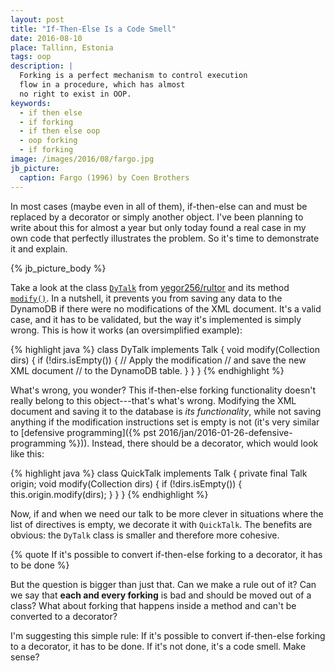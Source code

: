 ```yaml
---
layout: post
title: "If-Then-Else Is a Code Smell"
date: 2016-08-10
place: Tallinn, Estonia
tags: oop
description: |
  Forking is a perfect mechanism to control execution
  flow in a procedure, which has almost
  no right to exist in OOP.
keywords:
  - if then else
  - if forking
  - if then else oop
  - oop forking
  - if forking
image: /images/2016/08/fargo.jpg
jb_picture:
  caption: Fargo (1996) by Coen Brothers
---
```


In most cases (maybe even in all of them), if-then-else can and must
be replaced by a decorator or simply another object.
I've been planning to write about this for almost a year but only today found
a real case in my own code that perfectly
illustrates the problem. So it's time to demonstrate it and explain.

<!--more-->

{% jb_picture_body %}

Take a look at the class
[`DyTalk`](https://github.com/yegor256/rultor/blob/1.61.9/src/main/java/com/rultor/dynamo/DyTalk.java)
from
[yegor256/rultor](https://github.com/yegor256/rultor)
and its method
[`modify()`](https://github.com/yegor256/rultor/blob/1.61.9/src/main/java/com/rultor/dynamo/DyTalk.java#L127-L169).
In a nutshell, it prevents you from saving any data to the DynamoDB if there were no
modifications of the XML document. It's a valid case, and it has to be
validated, but the way it's implemented is simply wrong. This is
how it works (an oversimplified example):

{% highlight java %}
class DyTalk implements Talk {
  void modify(Collection<Directive> dirs) {
    if (!dirs.isEmpty()) {
      // Apply the modification
      // and save the new XML document
      // to the DynamoDB table.
    }
  }
}
{% endhighlight %}

What's wrong, you wonder? This if-then-else forking functionality doesn't really belong
to this object---that's what's wrong. Modifying the XML document
and saving it to the database is _its functionality_, while
not saving anything if the modification instructions set is empty is not
(it's very similar to [defensive programming]({% pst 2016/jan/2016-01-26-defensive-programming %})).
Instead, there should be a decorator, which would look like this:

{% highlight java %}
class QuickTalk implements Talk {
  private final Talk origin;
  void modify(Collection<Directive> dirs) {
    if (!dirs.isEmpty()) {
      this.origin.modify(dirs);
    }
  }
}
{% endhighlight %}

Now, if and when we need our talk to be more clever in situations where
the list of directives is empty, we decorate it with `QuickTalk`.
The benefits are obvious: the `DyTalk` class is smaller and therefore
more cohesive.

{% quote If it's possible to convert if-then-else forking to a decorator, it has to be done %}

But the question is bigger than just that. Can we make a rule out of it? Can we say that
**each and every forking** is bad and should be moved out of a class? What about
forking that happens inside a method and can't be converted to a decorator?

I'm suggesting this simple rule: If it's possible to convert if-then-else forking
to a decorator, it has to be done. If it's not done, it's a code smell.
Make sense?
